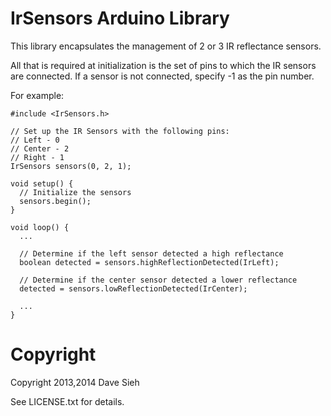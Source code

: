 IrSensors Arduino Library
=========================

This library encapsulates the management of 2 or 3 IR reflectance sensors.

All that is required at initialization is the set of pins to which the
IR sensors are connected. If a sensor is not connected, specify -1 as the
pin number.

For example:

    #include <IrSensors.h>

    // Set up the IR Sensors with the following pins:
    // Left - 0
    // Center - 2
    // Right - 1
    IrSensors sensors(0, 2, 1);

    void setup() {
      // Initialize the sensors
      sensors.begin();
    }

    void loop() {
      ...

      // Determine if the left sensor detected a high reflectance
      boolean detected = sensors.highReflectionDetected(IrLeft);

      // Determine if the center sensor detected a lower reflectance
      detected = sensors.lowReflectionDetected(IrCenter);

      ...
    }

Copyright
=========
Copyright 2013,2014 Dave Sieh

See LICENSE.txt for details.
